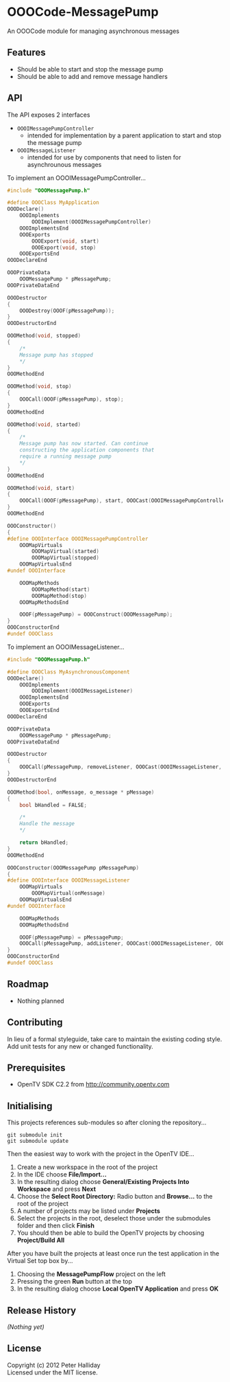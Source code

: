 OOOCode-MessagePump
===================

An OOOCode module for managing asynchronous messages

## Features

- Should be able to start and stop the message pump
- Should be able to add and remove message handlers

## API

The API exposes 2 interfaces

- ```OOOIMessagePumpController```
	- intended for implementation by a parent application to start and stop the message pump
- ```OOOIMessageListener```
	- intended for use by components that need to listen for asynchrounous messages

To implement an OOOIMessagePumpController...

```C
#include "OOOMessagePump.h"

#define OOOClass MyApplication
OOODeclare()
	OOOImplements
		OOOImplement(OOOIMessagePumpController)
	OOOImplementsEnd
	OOOExports
		OOOExport(void, start)
		OOOExport(void, stop)
	OOOExportsEnd
OOODeclareEnd

OOOPrivateData
	OOOMessagePump * pMessagePump;
OOOPrivateDataEnd

OOODestructor
{
	OOODestroy(OOOF(pMessagePump));
}
OOODestructorEnd

OOOMethod(void, stopped)
{
	/*
	Message pump has stopped
	*/
}
OOOMethodEnd

OOOMethod(void, stop)
{
	OOOCall(OOOF(pMessagePump), stop);
}
OOOMethodEnd

OOOMethod(void, started)
{
	/*
	Message pump has now started. Can continue
	constructing the application components that
	require a running message pump
	*/
}
OOOMethodEnd

OOOMethod(void, start)
{
	OOOCall(OOOF(pMessagePump), start, OOOCast(OOOIMessagePumpController, OOOThis));
}
OOOMethodEnd

OOOConstructor()
{
#define OOOInterface OOOIMessagePumpController
	OOOMapVirtuals
		OOOMapVirtual(started)
		OOOMapVirtual(stopped)
	OOOMapVirtualsEnd
#undef OOOInterface

	OOOMapMethods
		OOOMapMethod(start)
		OOOMapMethod(stop)
	OOOMapMethodsEnd

	OOOF(pMessagePump) = OOOConstruct(OOOMessagePump);
}
OOOConstructorEnd
#undef OOOClass
```

To implement an OOOIMessageListener...

```C
#include "OOOMessagePump.h"

#define OOOClass MyAsynchronousComponent
OOODeclare()
	OOOImplements
		OOOImplement(OOOIMessageListener)
	OOOImplementsEnd
	OOOExports
	OOOExportsEnd
OOODeclareEnd

OOOPrivateData
	OOOMessagePump * pMessagePump;
OOOPrivateDataEnd

OOODestructor
{
	OOOCall(pMessagePump, removeListener, OOOCast(OOOIMessageListener, OOOThis));
}
OOODestructorEnd

OOOMethod(bool, onMessage, o_message * pMessage)
{
	bool bHandled = FALSE;

	/*
	Handle the message
	*/

	return bHandled;
}
OOOMethodEnd

OOOConstructor(OOOMessagePump pMessagePump)
{
#define OOOInterface OOOIMessageListener
	OOOMapVirtuals
		OOOMapVirtual(onMessage)
	OOOMapVirtualsEnd
#undef OOOInterface

	OOOMapMethods
	OOOMapMethodsEnd

	OOOF(pMessagePump) = pMessagePump;
	OOOCall(pMessagePump, addListener, OOOCast(OOOIMessageListener, OOOThis));
}
OOOConstructorEnd
#undef OOOClass
```

## Roadmap

- Nothing planned

## Contributing

In lieu of a formal styleguide, take care to maintain the existing coding style. Add unit tests for any new or changed functionality.

## Prerequisites

- OpenTV SDK C2.2 from http://community.opentv.com

## Initialising

This projects references sub-modules so after cloning the repository...

```
git submodule init
git submodule update
```

Then the easiest way to work with the project in the OpenTV IDE...

1. Create a new workspace in the root of the project
1. In the IDE choose **File/Import...**
1. In the resulting dialog choose **General/Existing Projects Into Workspace** and press **Next**
1. Choose the **Select Root Directory:** Radio button and **Browse...** to the root of the project
1. A number of projects may be listed under **Projects**
1. Select the projects in the root, deselect those under the submodules folder and then click **Finish**
1. You should then be able to build the OpenTV projects by choosing **Project/Build All**

After you have built the projects at least once run the test application in the Virtual Set top box by...

1. Choosing the **MessagePumpFlow** project on the left
1. Pressing the green **Run** button at the top
1. In the resulting dialog choose **Local OpenTV Application** and press **OK**

## Release History
_(Nothing yet)_

## License
Copyright (c) 2012 Peter Halliday  
Licensed under the MIT license.